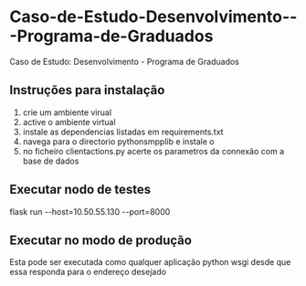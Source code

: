# Caso-de-Estudo-Desenvolvimento---Programa-de-Graduados
Caso de Estudo: Desenvolvimento - Programa de Graduados

## Instruções para instalação
1. crie um ambiente virual  
2. active o ambiente virtual  
3. instale as dependencias listadas em requirements.txt  
4. navega para o directorio pythonsmpplib e instale o  
5. no ficheiro clientactions.py acerte os parametros da connexão com a base de dados  

## Executar nodo de testes  
flask run --host=10.50.55.130 --port=8000

## Executar no modo de produção  
Esta pode ser executada como qualquer aplicação python wsgi desde que essa responda para o endereço desejado

